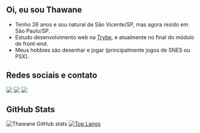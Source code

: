<h2>Oi, eu sou Thawane</h2>

<ul>
  <li>Tenho 26 anos e sou natural de São Vicente/SP, mas agora resido em São Paulo/SP.</li>
  <li>Estudo desenvolvimento web na <a href="https://www.betrybe.com" target="_blank">Trybe</a>, e atualmente no final do módulo de front-end.</li>
  <li>Meus hobbies são desenhar e jogar (principalmente jogos de SNES ou PSX).</li>
</ul>

<h2>Redes sociais e contato</h2>

<a href="https://instagram.com/chicharroralado" target="_blank"><img src="https://img.shields.io/badge/-Instagram-%23E4405F?style=for-the-badge&logo=instagram&logoColor=white" target="_blank"></a>
<a href="https://www.linkedin.com/in/thawane" target="_blank"><img src="https://img.shields.io/badge/-LinkedIn-%230077B5?style=for-the-badge&logo=linkedin&logoColor=white" target="_blank"></a>
<a href = "mailto:thawaneapoliveira@gmail.com"><img src="https://img.shields.io/badge/Gmail-D14836?style=for-the-badge&logo=gmail&logoColor=white" target="_blank"></a>

<h2> GitHub Stats </h2>

![Thawane GitHub stats](https://github-readme-stats.vercel.app/api?username=thawane-oliveira&show_icons=true&theme=dracula)  [![Top Langs](https://github-readme-stats.vercel.app/api/top-langs/?username=thawane-oliveira&theme=dracula&layout=compact)](https://github.com/thawane-oliveira/github-readme-stats)

